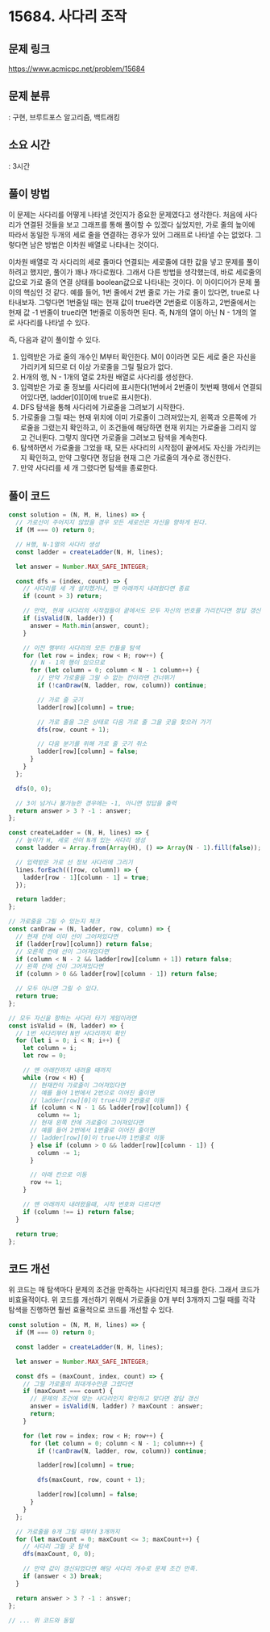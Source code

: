 # 15684. 사다리 조작

## 문제 링크

https://www.acmicpc.net/problem/15684

## 문제 분류

: 구현, 브루트포스 알고리즘, 백트래킹

## 소요 시간

: 3시간

## 풀이 방법

이 문제는 사다리를 어떻게 나타낼 것인지가 중요한 문제였다고 생각한다. 처음에 사다리가 연결된 것들을 보고 그래프를 통해 풀이할 수 있겠다 싶었지만, 가로 줄의 높이에 따라서 동일한 두개의 세로 줄을 연결하는 경우가 있어 그래프로 나타낼 수는 없었다. 그렇다면 남은 방법은 이차원 배열로 나타내는 것이다.

이차원 배열로 각 사다리의 세로 줄마다 연결되는 세로줄에 대한 값을 넣고 문제를 풀이하려고 했지만, 풀이가 꽤나 까다로웠다. 그래서 다른 방법을 생각했는데, 바로 세로줄의 값으로 가로 줄의 연결 상태를 boolean값으로 나타내는 것이다. 이 아이디어가 문제 풀이의 핵심인 것 같다. 예를 들어, 1번 줄에서 2번 줄로 가는 가로 줄이 있다면, true로 나타내보자. 그렇다면 1번줄일 때는 현재 값이 true라면 2번줄로 이동하고, 2번줄에서는 현재 값 -1 번줄이 true라면 1번줄로 이동하면 된다. 즉, N개의 열이 아닌 N - 1개의 열로 사다리를 나타낼 수 있다.

즉, 다음과 같이 풀이할 수 있다.

1. 입력받은 가로 줄의 개수인 M부터 확인한다. M이 0이라면 모든 세로 줄은 자신을 가리키게 되므로 더 이상 가로줄을 그릴 필요가 없다.
2. H개의 행, N - 1개의 열로 2차원 배열로 사다리를 생성한다.
3. 입력받은 가로 줄 정보를 사다리에 표시한다(1번에서 2번줄이 첫번째 행에서 연결되어있다면, ladder[0][0]에 true로 표시한다).
4. DFS 탐색을 통해 사다리에 가로줄을 그려보기 시작한다.
5. 가로줄을 그릴 때는 현재 위치에 이미 가로줄이 그려져있는지, 왼쪽과 오른쪽에 가로줄을 그렸는지 확인하고, 이 조건들에 해당하면 현재 위치는 가로줄을 그리지 않고 건너뛴다. 그렇지 않다면 가로줄을 그려보고 탐색을 계속한다.
6. 탐색하면서 가로줄을 그었을 때, 모든 사다리의 시작점이 끝에서도 자신을 가리키는지 확인하고, 만약 그렇다면 정답을 현재 그은 가로줄의 개수로 갱신한다.
7. 만약 사다리를 세 개 그렸다면 탐색을 종료한다.

## 풀이 코드

```js
const solution = (N, M, H, lines) => {
  // 가로선이 주어지지 않았을 경우 모든 세로선은 자신을 향하게 된다.
  if (M === 0) return 0;

  // H행, N-1열의 사다리 생성
  const ladder = createLadder(N, H, lines);

  let answer = Number.MAX_SAFE_INTEGER;

  const dfs = (index, count) => {
    // 사다리를 세 개 설치했거나, 맨 아래까지 내려왔다면 종료
    if (count > 3) return;

    // 만약, 현재 사다리의 시작점들이 끝에서도 모두 자신의 번호를 가리킨다면 정답 갱신
    if (isValid(N, ladder)) {
      answer = Math.min(answer, count);
    }

    // 이전 행부터 사다리의 모든 칸들을 탐색
    for (let row = index; row < H; row++) {
      // N - 1의 행이 있으므로
      for (let column = 0; column < N - 1 column++) {
        // 만약 가로줄을 그릴 수 없는 칸이라면 건너뛰기
        if (!canDraw(N, ladder, row, column)) continue;

        // 가로 줄 긋기
        ladder[row][column] = true;

        // 가로 줄을 그은 상태로 다음 가로 줄 그을 곳을 찾으러 가기
        dfs(row, count + 1);

        // 다음 분기를 위해 가로 줄 긋기 취소
        ladder[row][column] = false;
      }
    }
  };

  dfs(0, 0);

  // 3이 넘거나 불가능한 경우에는 -1, 아니면 정답을 출력
  return answer > 3 ? -1 : answer;
};

const createLadder = (N, H, lines) => {
  // 높이가 H, 세로 선이 N개 있는 사다리 생성
  const ladder = Array.from(Array(H), () => Array(N - 1).fill(false));

  // 입력받은 가로 선 정보 사다리에 그리기
  lines.forEach(([row, column]) => {
    ladder[row - 1][column - 1] = true;
  });

  return ladder;
};

// 가로줄을 그릴 수 있는지 체크
const canDraw = (N, ladder, row, column) => {
  // 현재 칸에 이미 선이 그어져있다면
  if (ladder[row][column]) return false;
  // 오른쪽 칸에 선이 그어져있다면
  if (column < N - 2 && ladder[row][column + 1]) return false;
  // 왼쪽 칸에 선이 그어져있다면
  if (column > 0 && ladder[row][column - 1]) return false;

  // 모두 아니면 그릴 수 있다.
  return true;
};

// 모두 자신을 향하는 사다리 타기 게임이라면
const isValid = (N, ladder) => {
  // 1번 사다리부터 N번 사다리까지 확인
  for (let i = 0; i < N; i++) {
    let column = i;
    let row = 0;

    // 맨 아래칸까지 내려올 때까지
    while (row < H) {
      // 현재칸이 가로줄이 그어져있다면
      // 예를 들어 1번에서 2번으로 이어진 줄이면
      // ladder[row][0]이 true니까 2번줄로 이동
      if (column < N - 1 && ladder[row][column]) {
        column += 1;
      // 현재 왼쪽 칸에 가로줄이 그어져있다면
      // 예를 들어 2번에서 1번줄로 이어진 줄이면
      // ladder[row][0]이 true니까 1번줄로 이동
      } else if (column > 0 && ladder[row][column - 1]) {
        column -= 1;
      }

      // 아래 칸으로 이동
      row += 1;
    }

    // 맨 아래까지 내려왔을때, 시작 번호와 다르다면
    if (column !== i) return false;
  }

  return true;
};
```

## 코드 개선

위 코드는 매 탐색마다 문제의 조건을 만족하는 사다리인지 체크를 한다. 그래서 코드가 비효율적이다. 위 코드를 개선하기 위해서 가로줄을 0개 부터 3개까지 그릴 때를 각각 탐색을 진행하면 훨씬 효율적으로 코드를 개선할 수 있다.

```js
const solution = (N, M, H, lines) => {
  if (M === 0) return 0;

  const ladder = createLadder(N, H, lines);

  let answer = Number.MAX_SAFE_INTEGER;

  const dfs = (maxCount, index, count) => {
    // 그릴 가로줄의 최대개수만큼 그렸다면
    if (maxCount === count) {
      // 문제의 조건에 맞는 사다리인지 확인하고 맞다면 정답 갱신
      answer = isValid(N, ladder) ? maxCount : answer;
      return;
    }

    for (let row = index; row < H; row++) {
      for (let column = 0; column < N - 1; column++) {
        if (!canDraw(N, ladder, row, column)) continue;

        ladder[row][column] = true;

        dfs(maxCount, row, count + 1);

        ladder[row][column] = false;
      }
    }
  };

  // 가로줄을 0개 그릴 때부터 3개까지
  for (let maxCount = 0; maxCount <= 3; maxCount++) {
    // 사다리 그릴 곳 탐색
    dfs(maxCount, 0, 0);

    // 만약 값이 갱신되었다면 해당 사다리 개수로 문제 조건 만족.
    if (answer < 3) break;
  }

  return answer > 3 ? -1 : answer;
};

// ... 위 코드와 동일
```

